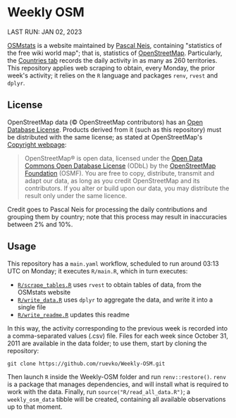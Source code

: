 # Weekly OSM
LAST RUN: JAN 02, 2023

[OSMstats](https://osmstats.neis-one.org) is a website maintained by
[Pascal Neis](https://neis-one.org/about), containing "statistics of the free wiki
world map"; that is, statistics of [OpenStreetMap](https://www.openstreetmap.org).
Particularly, the [Countries tab](https://osmstats.neis-one.org/?item=countries)
records the daily activity in as many as 260 territories. This repository applies
web scraping to obtain, every Monday, the prior week's activity; it relies on the
`R` language and packages `renv`, `rvest` and `dplyr`.

## License
OpenStreetMap data (© OpenStreetMap contributors) has an
[Open Database License](license.txt). Products derived from it (such as
this repository) must be distributed with the same license; as stated at
OpenStreetMap's [Copyright webpage](https://www.openstreetmap.org/copyright):

> OpenStreetMap® is open data, licensed under the
[Open Data Commons Open Database License](https://opendatacommons.org/licenses/odbl)
(ODbL) by the [OpenStreetMap Foundation](https://wiki.osmfoundation.org/wiki/Main_Page)
(OSMF). You are free to copy, distribute, transmit and adapt our data, as long
as you credit OpenStreetMap and its contributors. If you alter or build upon
our data, you may distribute the result only under the same licence.

Credit goes to Pascal Neis for processing the daily contributions and grouping them
by country; note that this process may result in inaccuracies between 2% and 10%.

## Usage
This repository has a `main.yaml` workflow, scheduled to run around
03:13 UTC on Monday; it executes `R/main.R`, which in turn executes:
* [`R/scrape_tables.R`](R/scrape_tables.R) uses `rvest`
to obtain tables of data, from the OSMstats website
* [`R/write_data.R`](R/write_data.R) uses `dplyr`
to aggregate the data, and write it into a single file
* [`R/write_readme.R`](R/write_readme.R) updates this readme

In this way, the activity corresponding to the previous week is recorded into a
comma-separated values (.csv) file. Files for each week since October 31, 2011
are available in the data folder; to use them, start by cloning the repository:
```
git clone https://github.com/ruevko/Weekly-OSM.git
```

Then launch `R` inside the Weekly-OSM folder and run `renv::restore()`. `renv` is
a package that manages dependencies, and will install what is required to work with
the data. Finally, run `source("R/read_all_data.R")`; a `weekly_osm_data` tibble
will be created, containing all available observations up to that moment.
